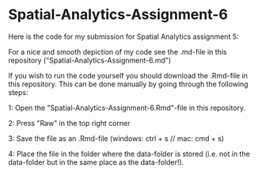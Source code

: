 # Spatial-Analytics-Assignment-6

Here is the code for my submission for Spatial Analytics assignment 5:

For a nice and smooth depiction of my code see the .md-file in this repository ("Spatial-Analytics-Assignment-6.md")

If you wish to run the code yourself you should download the .Rmd-file in this repository. This can be done manually by going through the following steps:

1: Open the "Spatial-Analytics-Assignment-6.Rmd"-file in this repository.

2: Press "Raw" in the top right corner

3: Save the file as an .Rmd-file (windows: ctrl + s // mac: cmd + s)

4: Place the file in the folder where the data-folder is stored (i.e. not in the data-folder but in the same place as the data-folder!).
